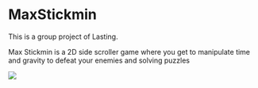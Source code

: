 # MaxStickmin
 
This is a group project of Lasting.

Max Stickmin is a 2D side scroller game where you get to manipulate time and gravity to defeat your enemies and solving puzzles

![](https://github.com/WindyFonk/MaxStickmin/blob/main/Assets/Resources/save.gif)

